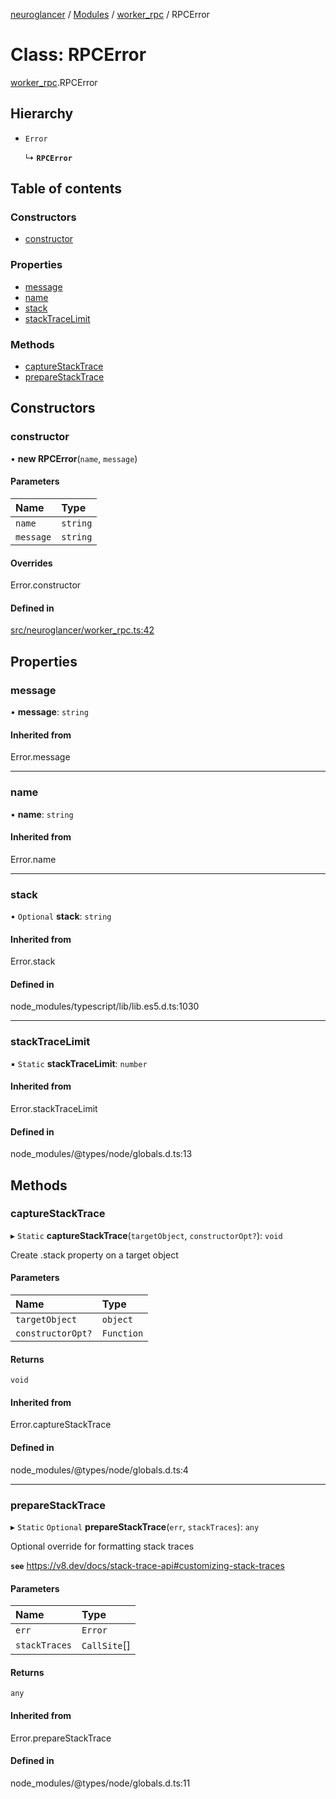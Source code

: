 [neuroglancer](../README.md) / [Modules](../modules.md) / [worker\_rpc](../modules/worker_rpc.md) / RPCError

# Class: RPCError

[worker_rpc](../modules/worker_rpc.md).RPCError

## Hierarchy

- `Error`

  ↳ **`RPCError`**

## Table of contents

### Constructors

- [constructor](worker_rpc.RPCError.md#constructor)

### Properties

- [message](worker_rpc.RPCError.md#message)
- [name](worker_rpc.RPCError.md#name)
- [stack](worker_rpc.RPCError.md#stack)
- [stackTraceLimit](worker_rpc.RPCError.md#stacktracelimit)

### Methods

- [captureStackTrace](worker_rpc.RPCError.md#capturestacktrace)
- [prepareStackTrace](worker_rpc.RPCError.md#preparestacktrace)

## Constructors

### constructor

• **new RPCError**(`name`, `message`)

#### Parameters

| Name | Type |
| :------ | :------ |
| `name` | `string` |
| `message` | `string` |

#### Overrides

Error.constructor

#### Defined in

[src/neuroglancer/worker_rpc.ts:42](https://github.com/ActiveBrainAtlas2/neuroglancer/blob/8fef58ad/src/neuroglancer/worker_rpc.ts#L42)

## Properties

### message

• **message**: `string`

#### Inherited from

Error.message

___

### name

• **name**: `string`

#### Inherited from

Error.name

___

### stack

• `Optional` **stack**: `string`

#### Inherited from

Error.stack

#### Defined in

node_modules/typescript/lib/lib.es5.d.ts:1030

___

### stackTraceLimit

▪ `Static` **stackTraceLimit**: `number`

#### Inherited from

Error.stackTraceLimit

#### Defined in

node_modules/@types/node/globals.d.ts:13

## Methods

### captureStackTrace

▸ `Static` **captureStackTrace**(`targetObject`, `constructorOpt?`): `void`

Create .stack property on a target object

#### Parameters

| Name | Type |
| :------ | :------ |
| `targetObject` | `object` |
| `constructorOpt?` | `Function` |

#### Returns

`void`

#### Inherited from

Error.captureStackTrace

#### Defined in

node_modules/@types/node/globals.d.ts:4

___

### prepareStackTrace

▸ `Static` `Optional` **prepareStackTrace**(`err`, `stackTraces`): `any`

Optional override for formatting stack traces

**`see`** https://v8.dev/docs/stack-trace-api#customizing-stack-traces

#### Parameters

| Name | Type |
| :------ | :------ |
| `err` | `Error` |
| `stackTraces` | `CallSite`[] |

#### Returns

`any`

#### Inherited from

Error.prepareStackTrace

#### Defined in

node_modules/@types/node/globals.d.ts:11
